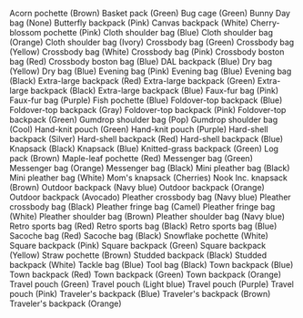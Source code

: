 Acorn pochette (Brown)
Basket pack (Green)
Bug cage (Green)
Bunny Day bag (None)
Butterfly backpack (Pink)
Canvas backpack (White)
Cherry-blossom pochette (Pink)
Cloth shoulder bag (Blue)
Cloth shoulder bag (Orange)
Cloth shoulder bag (Ivory)
Crossbody bag (Green)
Crossbody bag (Yellow)
Crossbody bag (White)
Crossbody bag (Pink)
Crossbody boston bag (Red)
Crossbody boston bag (Blue)
DAL backpack (Blue)
Dry bag (Yellow)
Dry bag (Blue)
Evening bag (Pink)
Evening bag (Blue)
Evening bag (Black)
Extra-large backpack (Red)
Extra-large backpack (Green)
Extra-large backpack (Black)
Extra-large backpack (Blue)
Faux-fur bag (Pink)
Faux-fur bag (Purple)
Fish pochette (Blue)
Foldover-top backpack (Blue)
Foldover-top backpack (Gray)
Foldover-top backpack (Pink)
Foldover-top backpack (Green)
Gumdrop shoulder bag (Pop)
Gumdrop shoulder bag (Cool)
Hand-knit pouch (Green)
Hand-knit pouch (Purple)
Hard-shell backpack (Silver)
Hard-shell backpack (Red)
Hard-shell backpack (Blue)
Knapsack (Black)
Knapsack (Blue)
Knitted-grass backpack (Green)
Log pack (Brown)
Maple-leaf pochette (Red)
Messenger bag (Green)
Messenger bag (Orange)
Messenger bag (Black)
Mini pleather bag (Black)
Mini pleather bag (White)
Mom's knapsack (Cherries)
Nook Inc. knapsack (Brown)
Outdoor backpack (Navy blue)
Outdoor backpack (Orange)
Outdoor backpack (Avocado)
Pleather crossbody bag (Navy blue)
Pleather crossbody bag (Black)
Pleather fringe bag (Camel)
Pleather fringe bag (White)
Pleather shoulder bag (Brown)
Pleather shoulder bag (Navy blue)
Retro sports bag (Red)
Retro sports bag (Black)
Retro sports bag (Blue)
Sacoche bag (Red)
Sacoche bag (Black)
Snowflake pochette (White)
Square backpack (Pink)
Square backpack (Green)
Square backpack (Yellow)
Straw pochette (Brown)
Studded backpack (Black)
Studded backpack (White)
Tackle bag (Blue)
Tool bag (Black)
Town backpack (Blue)
Town backpack (Red)
Town backpack (Green)
Town backpack (Orange)
Travel pouch (Green)
Travel pouch (Light blue)
Travel pouch (Purple)
Travel pouch (Pink)
Traveler's backpack (Blue)
Traveler's backpack (Brown)
Traveler's backpack (Orange)
